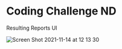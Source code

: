 # Coding Challenge ND
Resulting Reports UI

![Screen Shot 2021-11-14 at 12 13 30](https://user-images.githubusercontent.com/60103532/141678561-f1883f9d-12e6-4b1e-889e-45d2c33b4ea8.png)
